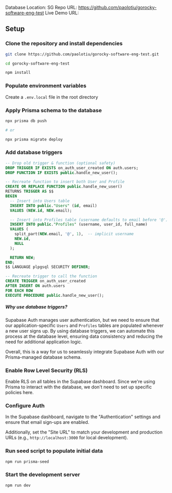 Database Location: SG
Repo URL: https://github.com/paolotiu/gorocky-software-eng-test
Live Demo URL:

## Setup

### Clone the repository and install dependencies

```bash
git clone https://github.com/paolotiu/gorocky-software-eng-test.git

cd gorocky-software-eng-test

npm install
```

### Populate environment variables

Create a `.env.local` file in the root directory

### Apply Prisma schema to the database

```bash
npx prisma db push

# or

npx prisma migrate deploy
```

### Add database triggers

```sql
-- Drop old trigger & function (optional safety)
DROP TRIGGER IF EXISTS on_auth_user_created ON auth.users;
DROP FUNCTION IF EXISTS public.handle_new_user();

-- Recreate function to insert both User and Profile
CREATE OR REPLACE FUNCTION public.handle_new_user()
RETURNS TRIGGER AS $$
BEGIN
  -- Insert into Users table
  INSERT INTO public."Users" (id, email)
  VALUES (NEW.id, NEW.email);

  -- Insert into Profiles table (username defaults to email before '@')
  INSERT INTO public."Profiles" (username, user_id, full_name)
  VALUES (
    split_part(NEW.email, '@', 1),  -- implicit username
    NEW.id,
    NULL
  );

  RETURN NEW;
END;
$$ LANGUAGE plpgsql SECURITY DEFINER;

-- Recreate trigger to call the function
CREATE TRIGGER on_auth_user_created
AFTER INSERT ON auth.users
FOR EACH ROW
EXECUTE PROCEDURE public.handle_new_user();

```

##### Why use database triggers?

Supabase Auth manages user authentication, but we need to ensure that our application-specific `Users` and `Profiles` tables are populated whenever a new user signs up. By using database triggers, we can automate this process at the database level, ensuring data consistency and reducing the need for additional application logic.

Overall, this is a way for us to seamlessly integrate Supabase Auth with our Prisma-managed database schema.

### Enable Row Level Security (RLS)

Enable RLS on all tables in the Supabase dashboard. Since we're using Prisma to interact with the database, we don't need to set up specific policies here.

### Configure Auth

In the Supabase dashboard, navigate to the "Authentication" settings and ensure that email sign-ups are enabled.

Additionally, set the "Site URL" to match your development and production URLs (e.g., `http://localhost:3000` for local development).

### Run seed script to populate initial data

```bash
npm run prisma-seed
```

### Start the development server

```bash
npm run dev
```
